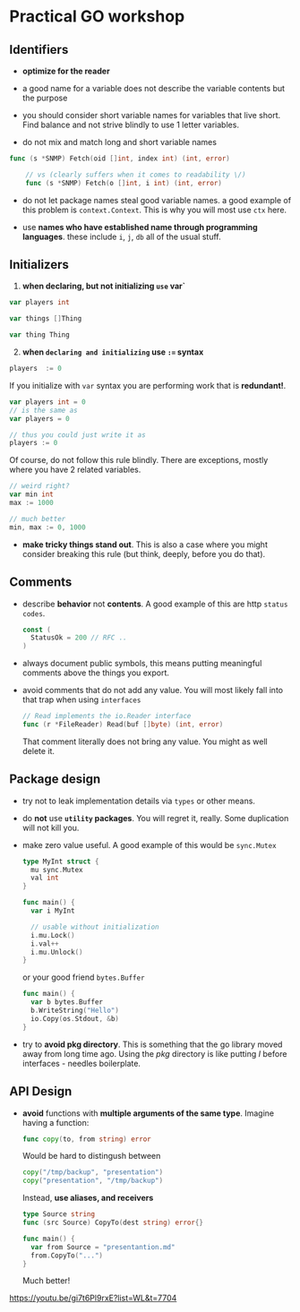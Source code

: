 # Practical GO workshop

## Identifiers

- **optimize for the reader**

- a good name for a variable does not describe the variable contents but the purpose

- you should consider short variable names for variables that live short. Find balance and not strive blindly to use 1 letter variables.

- do not mix and match long and short variable names

```go
func (s *SNMP) Fetch(oid []int, index int) (int, error)

    // vs (clearly suffers when it comes to readability \/)
    func (s *SNMP) Fetch(o []int, i int) (int, error)
```

- do not let package names steal good variable names.
  a good example of this problem is `context.Context`. This is why you will most use `ctx` here.

- use **names who have established name through programming languages**.
  these include `i`, `j`, `db` all of the usual stuff.

## Initializers

1. **when declaring, but not initializing `use` var`**

```go
var players int

var things []Thing

var thing Thing
```

2. **when `declaring and initializing` use `:=` syntax**

```go
players  := 0
```

If you initialize with `var` syntax you are performing work that is **redundant!**.

```go
var players int = 0
// is the same as
var players = 0

// thus you could just write it as
players := 0
```

Of course, do not follow this rule blindly. There are exceptions, mostly where you have 2 related variables.

```go
// weird right?
var min int
max := 1000

// much better
min, max := 0, 1000
```

- **make tricky things stand out**.
  This is also a case where you might consider breaking this rule (but think, deeply, before you do that).

## Comments

- describe **behavior** not **contents**.
  A good example of this are http `status codes`.

  ```go
  const (
    StatusOk = 200 // RFC ..
  )
  ```

- always document public symbols, this means putting meaningful comments above the things you export.

- avoid comments that do not add any value. You will most likely fall into that trap when using `interfaces`

  ```go
  // Read implements the io.Reader interface
  func (r *FileReader) Read(buf []byte) (int, error)
  ```

  That comment literally does not bring any value. You might as well delete it.

## Package design

- try not to leak implementation details via `types` or other means.

- do **not** use **`utility` packages**. You will regret it, really. Some duplication will not kill you.

- make zero value useful. A good example of this would be `sync.Mutex`

  ```go
  type MyInt struct {
    mu sync.Mutex
    val int
  }

  func main() {
    var i MyInt

    // usable without initialization
    i.mu.Lock()
    i.val++
    i.mu.Unlock()
  }
  ```

  or your good friend `bytes.Buffer`

  ```go
  func main() {
    var b bytes.Buffer
    b.WriteString("Hello")
    io.Copy(os.Stdout, &b)
  }
  ```

- try to **avoid pkg directory**. This is something that the go library moved away from long time ago.
  Using the _pkg_ directory is like putting _I_ before interfaces - needles boilerplate.

## API Design

- **avoid** functions with **multiple arguments of the same type**.
  Imagine having a function:

  ```go
  func copy(to, from string) error
  ```

  Would be hard to distingush between

  ```go
  copy("/tmp/backup", "presentation")
  copy("presentation", "/tmp/backup")
  ```

  Instead, **use aliases, and receivers**

  ```go
  type Source string
  func (src Source) CopyTo(dest string) error{}

  func main() {
    var from Source = "presentantion.md"
    from.CopyTo("...")
  }
  ```

  Much better!

<https://youtu.be/gi7t6Pl9rxE?list=WL&t=7704>
